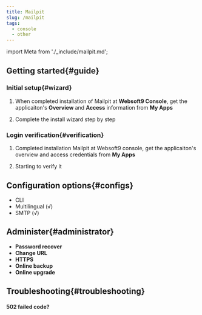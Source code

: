 ```yaml
---
title: Mailpit
slug: /mailpit
tags:
  - console
  - other
---
```


import Meta from './_include/mailpit.md';

<Meta name="meta" />

## Getting started{#guide}

### Initial setup{#wizard}

1. When completed installation of Mailpit at **Websoft9 Console**, get the applicaiton's **Overview** and **Access** information from **My Apps**  

2. Complete the install wizard step by step

### Login verification{#verification}

1. Completed installation Mailpit at Websoft9 console, get the applicaiton's overview and access credentials from **My Apps**  

2. Starting to verify it

## Configuration options{#configs}

- CLI
- Multilingual (√)
- SMTP (√)

## Administer{#administrator}

- **Password recover**
- **Change URL**
- **HTTPS**
- **Online backup**
- **Online upgrade**

## Troubleshooting{#troubleshooting}

#### 502 failed code?